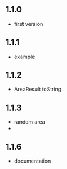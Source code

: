 ## 1.1.0
* first version

## 1.1.1
* example

## 1.1.2
* AreaResult toString

## 1.1.3
* random area
* 
## 1.1.6
* documentation
